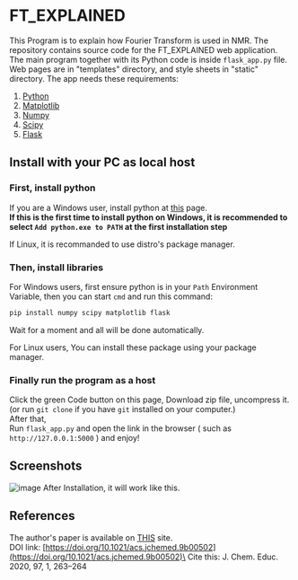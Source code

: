 # FT_EXPLAINED
This Program is to explain how Fourier Transform is used in NMR. 
The repository contains source code for the FT_EXPLAINED web application.
The main program together with its Python code is inside `flask_app.py` file.
Web pages are in "templates" directory, and style sheets in "static" directory.
The app needs these requirements:
1. [Python](https://www.python.org)
2. [Matplotlib](https://matplotlib.org)
3. [Numpy](https://numpy.org)
4. [Scipy](https://scipy.org)
5. [Flask](https://flask.palletsprojects.com/)

## Install with your PC as local host
### First, install python
If you are a Windows user, install python at 
[this](https://www.python.org/downloads/) page.\
**If this is the first time to install python on Windows,
it is recommended to select
`Add python.exe to PATH` at the first installation step**

If Linux, it is recommanded to use distro's package manager.

### Then, install libraries
For Windows users,
first ensure python is in your `Path` Environment Variable,
then you can start `cmd` and run this command:
```sh
pip install numpy scipy matplotlib flask
```
Wait for a moment and all will be done automatically.

For Linux users,
You can install these package using your package manager.

### Finally run the program as a host
Click the green Code button on this page, 
Download zip file, uncompress it. 
(or run `git clone` if you have `git` installed on your computer.)\
After that,\
Run `flask_app.py` and open the link in the browser ( such as 
`http://127.0.0.1:5000` ) and enjoy!

## Screenshots
![image](https://github.com/user-attachments/assets/50cdd28a-b9bf-4e51-93c4-4b235f389510)
After Installation, it will work like this.

## References
The author's paper is available on [THIS](https://pubs.acs.org/doi/10.1021/acs.jchemed.9b00502)
site.\
DOI link: [https://doi.org/10.1021/acs.jchemed.9b00502](https://doi.org/10.1021/acs.jchemed.9b00502)\
Cite this: J. Chem. Educ. 2020, 97, 1, 263–264
